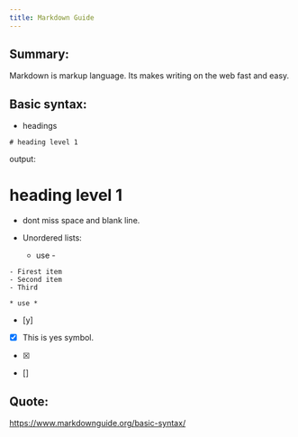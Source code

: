 ```yaml
---
title: Markdown Guide
---
```


## Summary:

  Markdown is markup language.
  Its makes writing on the web fast and easy.


## Basic syntax:

* headings

```
# heading level 1
```
output:
# heading level 1

* dont miss space and blank line.

* Unordered lists:
	* use -
```
- Firest item
- Second item
- Third
```

	* use *

* [y]
* [x] This is yes symbol.

- [x]
- []

## Quote:

<https://www.markdownguide.org/basic-syntax/>
